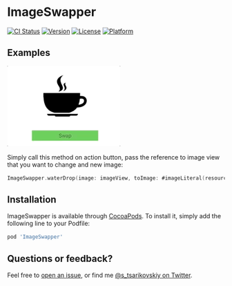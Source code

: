 # ImageSwapper

[![CI Status](http://img.shields.io/travis/tsarikovskiy/ImageSwapper.svg?style=flat)](https://travis-ci.org/tsarikovskiy/ImageSwapper)
[![Version](https://img.shields.io/cocoapods/v/ImageSwapper.svg?style=flat)](http://cocoapods.org/pods/ImageSwapper)
[![License](https://img.shields.io/cocoapods/l/ImageSwapper.svg?style=flat)](http://cocoapods.org/pods/ImageSwapper)
[![Platform](https://img.shields.io/cocoapods/p/ImageSwapper.svg?style=flat)](http://cocoapods.org/pods/ImageSwapper)

## Examples
![](Example/waterDropExample.gif)

Simply call this method on action button, pass the reference to image view that you want to change and new image:
```swift
ImageSwapper.waterDrop(image: imageView, toImage: #imageLiteral(resourceName: "beer.png"))
```

## Installation

ImageSwapper is available through [CocoaPods](http://cocoapods.org). To install
it, simply add the following line to your Podfile:

```ruby
pod 'ImageSwapper'
```

## Questions or feedback?

Feel free to [open an issue](https://github.com/tsarikovskiy/ImageSwapper/issues/new), or find me [@s_tsarikovskiy on Twitter](https://twitter.com/johnsundell).
